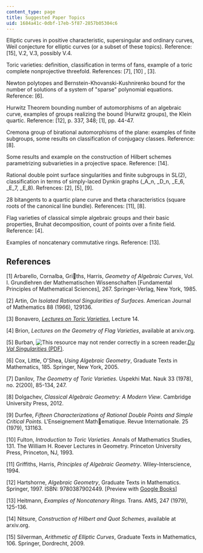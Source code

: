 ```yaml
---
content_type: page
title: Suggested Paper Topics
uid: 1684a41c-0dbf-17eb-5f87-2857b05304c6
---
```


Elliptic curves in positive characteristic, supersingular and ordinary curves, Weil conjecture for elliptic curves (or a subset of these topics). Reference: \[15\], V.2, V.3, possibly V.4.

Toric varieties: definition, classification in terms of fans, example of a toric complete nonprojective threefold. References: \[7\], \[10\] , \[3\].

Newton polytopes and Bernstein-Khovanski-Kushnirenko bound for the number of solutions of a system of "sparse" polynomial equations. Reference: \[6\].

Hurwitz Theorem bounding number of automorphisms of an algebraic curve, examples of groups realizing the bound (Hurwitz groups), the Klein quartic. Reference: \[12\], p. 337, 348; \[1\], pp. 44-47.

Cremona group of birational automorphisms of the plane: examples of finite subgroups, some results on classification of conjugacy classes. Reference: \[8\].

Some results and example on the construction of Hilbert schemes parametrizing subvarieties in a projective space. Reference: \[14\].

Rational double point surface singularities and finite subgroups in SL(2), classification in terms of simply-laced Dynkin graphs (_A_n, _D_n, _E_6, _E_7, _E_8). Refrences: \[2\], \[5\], \[9\].

28 bitangents to a quartic plane curve and theta characteristics (square roots of the canonical line bundle). References: \[11\], \[8\].

Flag varieties of classical simple algebraic groups and their basic properties, Bruhat decomposition, count of points over a finite field. Reference: \[4\].

Examples of noncatenary commutative rings. Reference: \[13\].

References
----------

\[1\] Arbarello, Cornalba, Griths, Harris, _Geometry of Algebraic Curves_, Vol. I. Grundlehren der Mathematischen Wissenschaften \[Fundamental Principles of Mathematical Sciences\], 267. Springer-Verlag, New York, 1985.

\[2\] Artin, _On Isolated Rational Singularities of Surfaces._ American Journal of Mathematics 88 (1966), 129136.

\[3\] Bonavero, _[Lectures on Toric Varieties](https://www.msri.org/summer_schools/455/schedules/3538)_, Lecture 14.

\[4\] Brion, _Lectures on the Geometry of Flag Varieties_, available at arxiv.org.

\[5\] Burban, ![This resource may not render correctly in a screen reader.](/images/inacessible.gif)[_Du Val Singularities_ (PDF)](http://www.mi.uni-koeln.de/~burban/singul.pdf).

\[6\] Cox, Little, O'Shea, _Using Algebraic Geometry_, Graduate Texts in Mathematics, 185. Springer, New York, 2005.

\[7\] Danilov, _The Geometry of Toric Varieties._ Uspekhi Mat. Nauk 33 (1978), no. 2(200), 85-134, 247.

\[8\] Dolgachev, _Classical Algebraic Geometry: A Modern View_. Cambridge University Press, 2012.

\[9\] Durfee, _Fifteen Characterizations of Rational Double Points and Simple Critical Points._ L'Enseignement Mathematique. Revue Internationale. 25 (1979), 131163.

\[10\] Fulton, _Introduction to Toric Varieties_. Annals of Mathematics Studies, 131. The William H. Roever Lectures in Geometry. Princeton University Press, Princeton, NJ, 1993.

\[11\] Griffiths, Harris, _Principles of Algebraic Geometry_. Wiley-Interscience, 1994.

\[12\] Hartshorne, _Algebraic Geometry_, Graduate Texts in Mathematics. Springer, 1997. ISBN: 9780387902449. \[Preview with [Google Books](http://books.google.com/books?id=3rtX9t-nnvwC&pg=PAfrontcover)\]

\[13\] Heitmann, _Examples of Noncatenary Rings._ Trans. AMS, 247 (1979), 125-136.

\[14\] Nitsure, _Construction of Hilbert and Quot Schemes_, available at arxiv.org.

\[15\] Silverman, _Arithmetic of Elliptic Curves_, Graduate Texts in Mathematics, 106. Springer, Dordrecht, 2009.